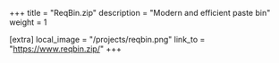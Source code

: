 +++
title = "ReqBin.zip"
description = "Modern and efficient paste bin"
weight = 1

[extra]
local_image = "/projects/reqbin.png"
link_to = "https://www.reqbin.zip/"
+++

